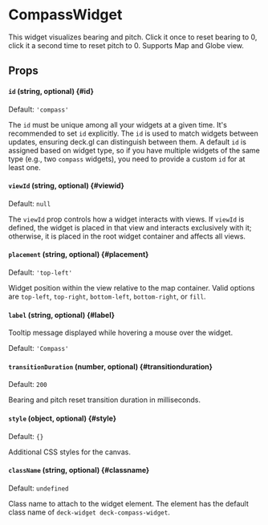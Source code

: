 # CompassWidget

This widget visualizes bearing and pitch. Click it once to reset bearing to 0, click it a second time to reset pitch to 0. Supports Map and Globe view.

## Props

#### `id` (string, optional) {#id}

Default: `'compass'`

The `id` must be unique among all your widgets at a given time. It's recommended to set `id` explicitly. The `id` is used to match widgets between updates, ensuring deck.gl can distinguish between them. A default `id` is assigned based on widget type, so if you have multiple widgets of the same type (e.g., two `compass` widgets), you need to provide a custom `id` for at least one.

#### `viewId` (string, optional) {#viewid}

Default: `null`

The `viewId` prop controls how a widget interacts with views. If `viewId` is defined, the widget is placed in that view and interacts exclusively with it; otherwise, it is placed in the root widget container and affects all views.

#### `placement` (string, optional) {#placement}

Default: `'top-left'`

Widget position within the view relative to the map container. Valid options are `top-left`, `top-right`, `bottom-left`, `bottom-right`, or `fill`.

#### `label` (string, optional) {#label}

Tooltip message displayed while hovering a mouse over the widget.

Default: `'Compass'`

#### `transitionDuration` (number, optional) {#transitionduration}

Default: `200`

Bearing and pitch reset transition duration in milliseconds.

#### `style` (object, optional) {#style}

Default: `{}`

Additional CSS styles for the canvas.

#### `className` (string, optional) {#classname}

Default: `undefined`

Class name to attach to the widget element. The element has the default class name of `deck-widget deck-compass-widget`.